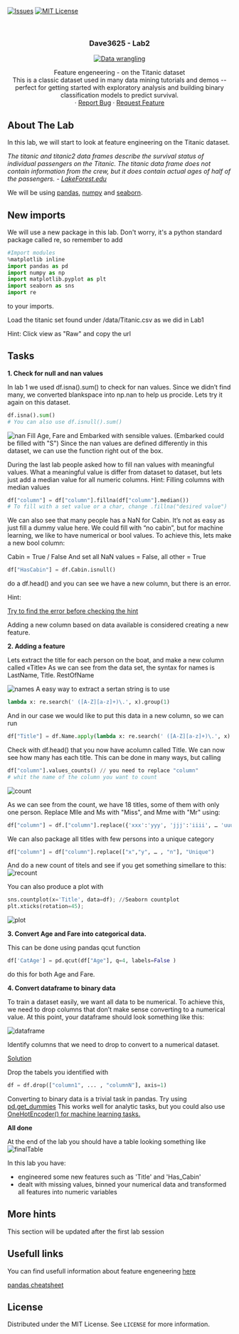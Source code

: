 <!-- PROJECT SHIELDS -->
<!--
*** I'm using markdown "reference style" links for readability.
*** Reference links are enclosed in brackets [ ] instead of parentheses ( ).
*** See the bottom of this document for the declaration of the reference variables
*** for contributors-url, forks-url, etc. This is an optional, concise syntax you may use.
*** https://www.markdownguide.org/basic-syntax/#reference-style-links
-->

[![Issues][issues-shield]][issues-url]
[![MIT License][license-shield]][license-url]




<!-- PROJECT LOGO -->
<br />
<h3 align="center">Dave3625 - Lab2</h3>
<p align="center">
  <a href="https://github.com/umaimehm/Intro_to_AI_2021/tree/main/Lab2">
    <img src="img/header.png" alt="Data wrangling" width="auto" height="auto">
  </a>

  

  <p align="center">
    Feature engeneering - on the Titanic dataset <br \>This is a classic dataset used in many data mining tutorials and demos -- perfect for getting started with exploratory analysis and building binary classification models to predict survival.
    <br />
    ·
    <a href="https://github.com/umaimehm/Intro_to_AI_2021/issues">Report Bug</a>
    ·
    <a href="https://github.com/umaimehm/Intro_to_AI_2021/issues">Request Feature</a>
  </p>
</p>


<!-- ABOUT THE LAB -->
## About The Lab

In this lab, we will start to look at feature engineering on the Titanic dataset.

*The titanic and titanic2 data frames describe the survival status of individual passengers 
on the Titanic. The titanic data frame does not contain information from the crew, but it 
does contain actual ages of half of the passengers.* - *[LakeForest.edu][lakeforest.edu]*

We will be using [pandas][pandas-doc], [numpy][numpy-doc] and [seaborn][seaborn-doc].

## New imports

We will use a new package in this lab. Don't worry, it's a python standard package called re, so remember to add
```python
#Import modules
%matplotlib inline
import pandas as pd
import numpy as np
import matplotlib.pyplot as plt
import seaborn as sns
import re
```
to your imports.

Load the titanic set found under /data/Titanic.csv as we did in Lab1

Hint:
Click view as "Raw" and copy the url

## Tasks
**1. Check for null and nan values**

In lab 1 we used df.isna().sum() to check for nan values. Since we didn’t find many, we converted blankspace into np.nan to help us procide. Lets try it again on this dataset.
```python
df.isna().sum()
# You can also use df.isnull().sum()
```
![nan][nan]
Fill Age, Fare and Embarked with sensible values. (Embarked could be filled with "S")
Since the nan values are defined differently in this dataset, we can use the function right out of the box.

During the last lab people asked how to fill nan values with meaningful values. What a meaningful value is differ from dataset to dataset, but lets just add a median value for all numeric columns.
Hint: Filling columns with median values
```python
df["column"] = df["column"].fillna(df["column"].median())
# To fill with a set value or a char, change .fillna("desired value")
``` 
We can also see that many people has a NaN for Cabin. It’s not as easy as just fill a dummy value here. We could fill with “no cabin”, but for machine learning, we like to have numerical or bool values. To achieve this, lets make a new bool column:

Cabin = True / False
And set all NaN values = False, all other = True
```python
df["HasCabin"] = df.Cabin.isnull()
```
do a df.head() and you can see we have a new column, but there is an error. 

Hint: 

[Try to find the error before checking the hint][flip-bool]

Adding a new column based on data available is considered creating a new feature.


**2. Adding a feature**

Lets extract the title for each person on the boat, and make a new column called «Title»
As we can see from the data set, the syntax for names is
LastName, Title. RestOfName

![names][names]
A easy way to extract a sertan string is to use 
```python
lambda x: re.search(' ([A-Z][a-z]+)\.', x).group(1)
```
And in our case we would like to put this data in a new column, so we can run 
```python
df["Title"] = df.Name.apply(lambda x: re.search(' ([A-Z][a-z]+)\.', x).group(1)) 
```

Check with df.head() that you now have acolumn called Title.
We can now see how many has each title. This can be done in many ways, but calling 
```python
df["column"].values_counts() // you need to replace "column" 
# whit the name of the column you want to count
```
![count][cC]

As we can see from the count, we have 18 titles, some of them with only one person. 
Replace Mlle and Ms with "Miss", and Mme with "Mr" using:
```python
df["column"] = df.["column"].replace({'xxx':'yyy', 'jjj':'iiii', … 'uuu':'iii'})
```


We can also package all titles with few persons into a unique category
```python
df["column"] = df["column"].replace(["x","y", … , "n"], "Unique")
```
And do a new count of titels and see if you get something simellare to this:
![recount][cC2]

You can also produce a plot with
```python
sns.countplot(x='Title', data=df); //Seaborn countplot
plt.xticks(rotation=45);
```
![plot][pl1]


**3. Convert Age and Fare into categorical data.**

 This can be done using pandas qcut function
```python
df['CatAge'] = pd.qcut(df["Age"], q=4, labels=False )
```
do this for both Age and Fare.

**4. Convert dataframe to binary data**

To train a dataset easily, we want all data to be numerical. To achieve this, we need to drop columns that don’t make sense converting to a numerical value. At this point, your dataframe should look something like this:

![dataframe][table-task4]

Identify columns that we need to drop to convert to a numerical dataset.

[Solution][table-task4-m]

Drop the tabels you identified with

```python
df = df.drop(["column1", ... , "columnN"], axis=1)
```
Converting to binary  data is a trivial task in pandas. Try using [pd.get_dummies][get-dummies]
This works well for analytic tasks, but you could also use [OneHotEncoder() for machine learning tasks.][get-dummies-vs-onehot]

**All done**

At the end of the lab you should have a table looking something like 
![finalTable][final-df]

In this lab you have:
* engineered some new features such as 'Title' and 'Has_Cabin'
* dealt with missing values, binned your numerical data and transformed all features into numeric variables


## More hints

This section will be updated after the first lab session

## Usefull links
You can find usefull information about feature engeneering [here][feature-eng-tutorial]

[pandas cheatsheet][pandas-cheatsheet]

<!-- LICENSE -->
## License

Distributed under the MIT License. See `LICENSE` for more information.






<!-- MARKDOWN LINKS & IMAGES -->
<!-- https://www.markdownguide.org/basic-syntax/#reference-style-links -->
<!-- shields -->
[issues-shield]: https://img.shields.io/github/issues/umaimehm/Intro_to_AI_2021.svg?style=for-the-badge
[issues-url]: https://github.com/umaimehm/Intro_to_AI_2021/issues
[license-shield]: https://img.shields.io/github/license/othneildrew/Best-README-Template.svg?style=for-the-badge
[license-url]: https://github.com/umaimehm/Intro_to_AI_2021/blob/main/Lab1/LICENSE

<!-- images -->
[names]: img/names.png
[cC]: img/columnsCount.png
[cC2]: img/columnsCount2.png
[pl1]: img/plot1.PNG
[table-task4]: img/table4.png
[table-task4-m]: img/table4-marked.png
[final-df]: img/finalDf.png
[nan]: img/nan.png

<!-- documentation -->
[pandas-doc]: https://pandas.pydata.org/docs/reference/index.html#api
[numpy-doc]: https://numpy.org/doc/stable/
[seaborn-doc]: https://seaborn.pydata.org/api.html

<!-- tutorials -->
[feature-eng-tutorial]: https://github.com/PacktPublishing/Python-Feature-Engineering-Cookbook
[pandas-cheatsheet]: https://pandas.pydata.org/Pandas_Cheat_Sheet.pdf

<!-- links -->
[flip-bool]: https://www.kite.com/python/answers/how-to-invert-a-pandas-boolean-series-in-python
[lakeforest.edu]: http://campus.lakeforest.edu/frank/FILES/MLFfiles/Bio150/Titanic/TitanicMETA.pdf
[get-dummies]: https://pandas.pydata.org/docs/reference/api/pandas.get_dummies.html
[get-dummies-vs-onehot]: https://albertum.medium.com/preprocessing-onehotencoder-vs-pandas-get-dummies-3de1f3d77dcc



